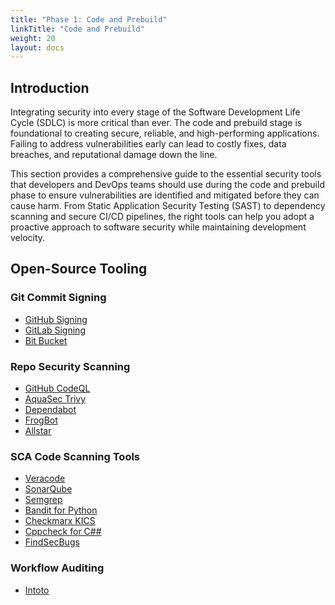 ```yaml
---
title: "Phase 1: Code and Prebuild"
linkTitle: "Code and Prebuild"
weight: 20
layout: docs
---
```

## Introduction

Integrating security into every stage of the Software Development Life Cycle (SDLC) is more critical than ever. The code and prebuild stage is foundational to creating secure, reliable, and high-performing applications. Failing to address vulnerabilities early can lead to costly fixes, data breaches, and reputational damage down the line.

This section provides a comprehensive guide to the essential security tools that developers and DevOps teams should use during the code and prebuild phase to ensure vulnerabilities are identified and mitigated before they can cause harm. From Static Application Security Testing (SAST) to dependency scanning and secure CI/CD pipelines, the right tools can help you adopt a proactive approach to software security while maintaining development velocity.



## Open-Source Tooling

### Git Commit Signing 
- [GitHub Signing](https://docs.github.com/en/authentication/managing-commit-signature-verification/signing-commits)
- [GitLab Signing](https://docs.gitlab.com/ee/user/project/repository/signed_commits/)
- [Bit Bucket](https://confluence.atlassian.com/bitbucketserver/using-gpg-keys-913477014.html)

### Repo Security Scanning 
- [GitHub CodeQL](https://codeql.github.com/)
- [AquaSec Trivy](https://www.aquasec.com/products/trivy/)
- [Dependabot](https://docs.github.com/en/enterprise-server@3.4/admin/configuration/configuring-github-connect/enabling-dependabot-for-your-enterprise)
- [FrogBot](https://github.com/jfrog/frogbot)
- [Allstar](https://openssf.org/projects/allstar/)

### SCA Code Scanning Tools
- [Veracode](https://www.veracode.com/)
- [SonarQube](https://www.sonarsource.com/open-source-editions/)
- [Semgrep](https://github.com/semgrep/semgrep)
- [Bandit for Python](https://github.com/PyCQA/bandit)
- [Checkmarx KICS](https://github.com/Checkmarx/kics)
- [Cppcheck for C##](https://github.com/danmar/cppcheck)
- [FindSecBugs](https://github.com/find-sec-bugs/find-sec-bugs)

### Workflow Auditing
- [Intoto](https://in-toto.io/docs/what-is-in-toto/)
